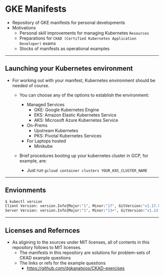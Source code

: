 # GKE Manifests

- Repository of GKE manifests for personal developments
- Motivations
  - Personal skill improvements for managing Kubernetes `Resources`
  - Preparations for `CKAD (Certified Kubernetes Application Developer)` exams
  - Stocks of manifests as operational examples

***

## Launching your Kubernetes environment

- For working out with your manifest, Kubernetes environment should be needed of course.
  - You can choose any of the options to establish the environment:
    - Managed Services
      - GKE: Google Kubernetes Engine
      - EKS: Amazon Elastic Kubernetes Service
      - AKS: Microsoft Azure Kubernetes Service
    - On-Prems
      - Upstream Kubernetes
      - PKS: Pivotal Kubernetes Services
    - For Laptops hosted
      - Minikube

  - Brief procedures booting up your kubernetes cluster in GCP, for example, are:
    - Just run `gcloud container clusters YOUR_K8S_CLUSTER_NAME`

***

## Envionments

```bash
$ kubectl version
Client Version: version.Info{Major:"1", Minor:"17", GitVersion:"v1.17.0", GitCommit:"70132b0f130acc0bed193d9ba59dd186f0e634cf", GitTreeState:"clean", BuildDate:"2019-12-07T21:20:10Z", GoVersion:"go1.13.4", Compiler:"gc", Platform:"darwin/amd64"}
Server Version: version.Info{Major:"1", Minor:"13+", GitVersion:"v1.13.11-gke.23", GitCommit:"93457f9dac45d5f95c2c609232e1ff2343c72684", GitTreeState:"clean", BuildDate:"2020-01-14T06:01:01Z", GoVersion:"go1.12.11b4", Compiler:"gc", Platform:"linux/amd64"}
```

***

## Licenses and Refernces

- As aligining to the sources under MIT licenses, all of contents in this repository follows to MIT licenses.  
  - The manifests in this repository are solutions for problem-sets of CKAD example questions
  - The links or refs for the example questions
    - <https://github.com/dgkanatsios/CKAD-exercises>
